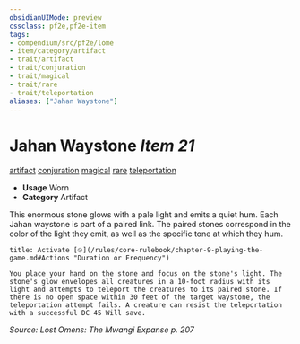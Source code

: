 ```yaml
---
obsidianUIMode: preview
cssclass: pf2e,pf2e-item
tags:
- compendium/src/pf2e/lome
- item/category/artifact
- trait/artifact
- trait/conjuration
- trait/magical
- trait/rare
- trait/teleportation
aliases: ["Jahan Waystone"]
---
```

# Jahan Waystone *Item 21*  
[artifact](/rules/traits/artifact-gmg.md)  [conjuration](/rules/traits/conjuration.md)  [magical](/rules/traits/magical.md)  [rare](/rules/traits/rare.md)  [teleportation](/rules/traits/teleportation.md)  

- **Usage** Worn
- **Category** Artifact

This enormous stone glows with a pale light and emits a quiet hum. Each Jahan waystone is part of a paired link. The paired stones correspond in the color of the light they emit, as well as the specific tone at which they hum.

```ad-embed-ability
title: Activate [⏲](/rules/core-rulebook/chapter-9-playing-the-game.md#Actions "Duration or Frequency")

You place your hand on the stone and focus on the stone's light. The stone's glow envelopes all creatures in a 10-foot radius with its light and attempts to teleport the creatures to its paired stone. If there is no open space within 30 feet of the target waystone, the teleportation attempt fails. A creature can resist the teleportation with a successful DC 45 Will save.
```

*Source: Lost Omens: The Mwangi Expanse p. 207*